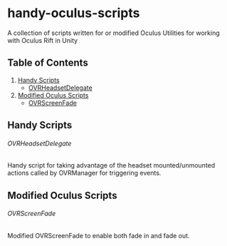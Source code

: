# handy-oculus-scripts
A collection of scripts written for or modified Oculus Utilities for working with Oculus Rift in Unity

## Table of Contents

1. [Handy Scripts](#handy-scripts)
    * [OVRHeadsetDelegate](/Modified_Oculus_Scripts/OVRHeadsetDelegate.cs)
1. [Modified Oculus Scripts](#modified-oculus-scripts)
    * [OVRScreenFade](/Modified_Oculus_Scripts/OVRScreenFade.cs)

## Handy Scripts

###### OVRHeadsetDelegate
Handy script for taking advantage of the headset mounted/unmounted actions called by OVRManager for triggering events.

## Modified Oculus Scripts

###### OVRScreenFade
Modified OVRScreenFade to enable both fade in and fade out.
